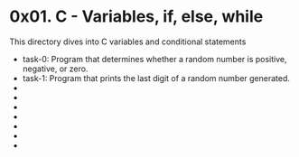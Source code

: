 <h1>0x01. C - Variables, if, else, while</h1>
<p>This directory dives into C variables and conditional statements</p>
<ul>
        <li>task-0: Program that determines whether a random number is positive, negative, or zero.</li>
        <li>task-1: Program that prints the last digit of a random number generated.</li>
        <li></li>
        <li></li>
        <li></li>
        <li></li>
        <li></li>
        <li></li>
        <li></li>
</ul>
